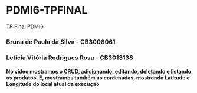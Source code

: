 # PDMI6-TPFINAL

TP Final PDMI6

### Bruna de Paula da Silva - CB3008061

### Letícia Vitória Rodrigues Rosa - CB3013138

#### No video mostramos o CRUD, adicionando, editando, deletando e listando os produtos. E, mostramos também as cordenadas, mostrando Latitude e Longitude do local atual da execução
